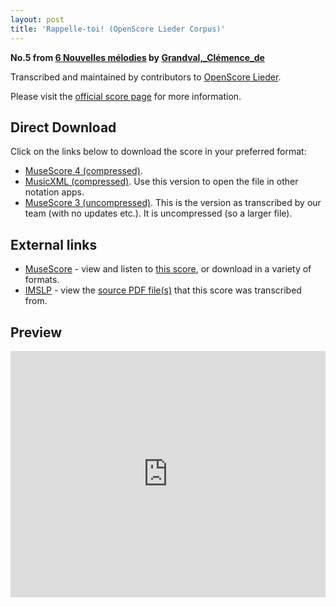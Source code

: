 ```yaml
---
layout: post
title: 'Rappelle-toi! (OpenScore Lieder Corpus)'
---
```


__No.5 from [6 Nouvelles mélodies](https://fourscoreandmore.org/openscore/lieder/Grandval%2C_Cl%C3%A9mence_de/6_Nouvelles_m%C3%A9lodies/) by [Grandval,_Clémence_de](https://fourscoreandmore.org/openscore/lieder/Grandval%2C_Cl%C3%A9mence_de)__

Transcribed and maintained by contributors to [OpenScore Lieder].

Please visit the [official score page] for more information.

[official score page]: https://musescore.com/openscore-lieder-corpus/scores/6614760
[OpenScore Lieder]: https://musescore.com/openscore-lieder-corpus

## Direct Download

Click on the links below to download the score in your preferred format:
- [MuseScore 4 (compressed)](https://fourscoreandmore.org/openscore/lieder/Grandval%2C_Cl%C3%A9mence_de/6_Nouvelles_m%C3%A9lodies/5_Rappelle-toi%21.mscz).
- [MusicXML (compressed)](https://fourscoreandmore.org/openscore/lieder/Grandval%2C_Cl%C3%A9mence_de/6_Nouvelles_m%C3%A9lodies/5_Rappelle-toi%21.mxl). Use this version to open the file in other notation apps.
- [MuseScore 3 (uncompressed)](https://raw.githubusercontent.com/OpenScore/Lieder/refs/heads/main/scores/Grandval%2C_Cl%C3%A9mence_de/6_Nouvelles_m%C3%A9lodies/5_Rappelle-toi%21/lc6614760.mscx). This is the version as transcribed by our team (with no updates etc.). It is uncompressed (so a larger file).

## External links

- [MuseScore] - view and listen to [this score][MuseScore], or download in a variety of formats.
- [IMSLP] - view the [source PDF file(s)][IMSLP] that this score was transcribed from.

[MuseScore]: https://musescore.com/score/6614760
[IMSLP]: https://imslp.org/wiki/Special:ReverseLookup/578230

## Preview

<iframe width="100%" height="394" src="https://musescore.com/openscore-lieder-corpus/scores/6614760/embed" frameborder="0" allowfullscreen allow="autoplay; fullscreen"></iframe>
